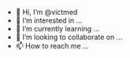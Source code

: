 - 👋 Hi, I’m @victmed
- 👀 I’m interested in ...
- 🌱 I’m currently learning ...
- 💞️ I’m looking to collaborate on ...
- 📫 How to reach me ...

<!---
victmed/victmed is a ✨ special ✨ repository because its `README.md` (this file) appears on your GitHub profile.
You can click the Preview link to take a look at your changes.
--->
